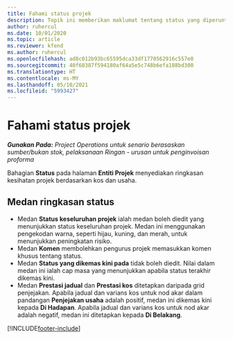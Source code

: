 ```yaml
---
title: Fahami status projek
description: Topik ini memberikan maklumat tentang status yang diperuntukkan kepada projek dalam Dynamics 365 Project Operations.
author: ruhercul
ms.date: 10/01/2020
ms.topic: article
ms.reviewer: kfend
ms.author: ruhercul
ms.openlocfilehash: ad8c012b93bc65595dca33df1770562916c557e0
ms.sourcegitcommit: 40f68387f594180af64a5e5c748b6efa188bd300
ms.translationtype: HT
ms.contentlocale: ms-MY
ms.lasthandoff: 05/10/2021
ms.locfileid: "5993427"
---
```

# <a name="understand-project-status"></a>Fahami status projek

_**Gunakan Pada:** Project Operations untuk senario berasaskan sumber/bukan stok, pelaksanaan Ringan - urusan untuk penginvoisan proforma_


Bahagian **Status** pada halaman **Entiti Projek** menyediakan ringkasan kesihatan projek berdasarkan kos dan usaha.


## <a name="status-summary-fields"></a>Medan ringkasan status

- Medan **Status keseluruhan projek** ialah medan boleh diedit yang menunjukkan status keseluruhan projek. Medan ini menggunakan pengekodan warna, seperti hijau, kuning, dan merah, untuk menunjukkan peningkatan risiko. 
- Medan **Komen** membolehkan pengurus projek memasukkan komen khusus tentang status. 
- Medan **Status yang dikemas kini pada** tidak boleh diedit. Nilai dalam medan ini ialah cap masa yang menunjukkan apabila status terakhir dikemas kini.
- Medan **Prestasi jadual** dan **Prestasi kos** ditetapkan daripada grid penjejakan. Apabila jadual dan varians kos untuk nod akar dalam pandangan **Penjejakan usaha** adalah positif, medan ini dikemas kini kepada **Di Hadapan**. Apabila jadual dan varians kos untuk nod akar adalah negatif, medan ini ditetapkan kepada **Di Belakang**.


[!INCLUDE[footer-include](../includes/footer-banner.md)]